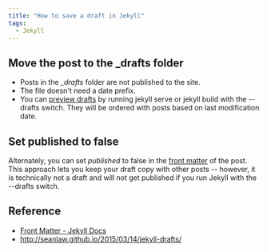 ```yaml
---
title: "How to save a draft in Jekyll"
tags:
  - Jekyll
---
```


## Move the post to the _drafts folder

* Posts in the *_drafts* folder are not published to the site.
* The file doesn't need a date prefix.
* You can [preview drafts](https://jekyllrb.com/docs/posts/#drafts) by running jekyll serve or jekyll build with the --drafts switch. They will be ordered with posts based on last modification date.

## Set published to false

Alternately, you can set *published* to false in the [front matter](https://jekyllrb.com/docs/front-matter/) of the post. This approach lets you keep your draft copy with other posts -- however, it is technically not a draft and will not get published if you run Jekyll with the --drafts switch.

## Reference

* [Front Matter - Jekyll Docs](https://jekyllrb.com/docs/front-matter/)
* http://seanlaw.github.io/2015/03/14/jekyll-drafts/


